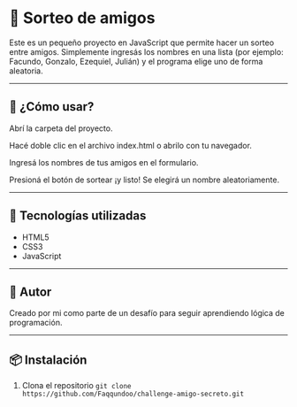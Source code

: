 # 🎁 Sorteo de amigos

Este es un pequeño proyecto en JavaScript que permite hacer un sorteo entre amigos. Simplemente ingresás los nombres en una lista (por ejemplo: Facundo, Gonzalo, Ezequiel, Julián) y el programa elige uno de forma aleatoria.

---

## 🚀 ¿Cómo usar?

Abrí la carpeta del proyecto.

Hacé doble clic en el archivo index.html o abrilo con tu navegador.

Ingresá los nombres de tus amigos en el formulario.

Presioná el botón de sortear ¡y listo! Se elegirá un nombre aleatoriamente.

---

## 🧠 Tecnologías utilizadas
* HTML5
* CSS3
* JavaScript

---

## 👤 Autor
Creado por mi como parte de un desafío para seguir aprendiendo lógica de programación.

---

## 📦 Instalación
1. Clona el repositorio
``` git clone https://github.com/Faqqundoo/challenge-amigo-secreto.git ```

